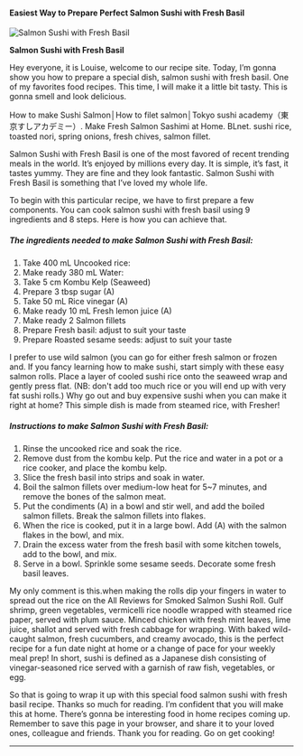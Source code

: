             

#### Easiest Way to Prepare Perfect Salmon Sushi with Fresh Basil

![Salmon Sushi with Fresh Basil](https://img-global.cpcdn.com/recipes/ec905d125e3b4ab2/751x532cq70/salmon-sushi-with-fresh-basil-recipe-main-photo.jpg)

**Salmon Sushi with Fresh Basil**

Hey everyone, it is Louise, welcome to our recipe site. Today, I’m gonna show you how to prepare a special dish, salmon sushi with fresh basil. One of my favorites food recipes. This time, I will make it a little bit tasty. This is gonna smell and look delicious.

How to make Sushi Salmon│How to filet salmon│Tokyo sushi academy（東京すしアカデミー）. Make Fresh Salmon Sashimi at Home. BLnet. sushi rice, toasted nori, spring onions, fresh chives, salmon fillet.

Salmon Sushi with Fresh Basil is one of the most favored of recent trending meals in the world. It’s enjoyed by millions every day. It is simple, it’s fast, it tastes yummy. They are fine and they look fantastic. Salmon Sushi with Fresh Basil is something that I’ve loved my whole life.

To begin with this particular recipe, we have to first prepare a few components. You can cook salmon sushi with fresh basil using 9 ingredients and 8 steps. Here is how you can achieve that.

##### The ingredients needed to make Salmon Sushi with Fresh Basil:

1.  Take 400 mL Uncooked rice:
2.  Make ready 380 mL Water:
3.  Take 5 cm Kombu Kelp (Seaweed)
4.  Prepare 3 tbsp sugar (A)
5.  Take 50 mL Rice vinegar (A)
6.  Make ready 10 mL Fresh lemon juice (A)
7.  Make ready 2 Salmon fillets
8.  Prepare Fresh basil: adjust to suit your taste
9.  Prepare Roasted sesame seeds: adjust to suit your taste

I prefer to use wild salmon (you can go for either fresh salmon or frozen and. If you fancy learning how to make sushi, start simply with these easy salmon rolls. Place a layer of cooled sushi rice onto the seaweed wrap and gently press flat. (NB: don't add too much rice or you will end up with very fat sushi rolls.) Why go out and buy expensive sushi when you can make it right at home? This simple dish is made from steamed rice, with Fresher!

##### Instructions to make Salmon Sushi with Fresh Basil:

1.  Rinse the uncooked rice and soak the rice.
2.  Remove dust from the kombu kelp. Put the rice and water in a pot or a rice cooker, and place the kombu kelp.
3.  Slice the fresh basil into strips and soak in water.
4.  Boil the salmon fillets over medium-low heat for 5~7 minutes, and remove the bones of the salmon meat.
5.  Put the condiments (A) in a bowl and stir well, and add the boiled salmon fillets. Break the salmon fillets into flakes.
6.  When the rice is cooked, put it in a large bowl. Add (A) with the salmon flakes in the bowl, and mix.
7.  Drain the excess water from the fresh basil with some kitchen towels, add to the bowl, and mix.
8.  Serve in a bowl. Sprinkle some sesame seeds. Decorate some fresh basil leaves.

My only comment is this.when making the rolls dip your fingers in water to spread out the rice on the All Reviews for Smoked Salmon Sushi Roll. Gulf shrimp, green vegetables, vermicelli rice noodle wrapped with steamed rice paper, served with plum sauce. Minced chicken with fresh mint leaves, lime juice, shallot and served with fresh cabbage for wrapping. With baked wild-caught salmon, fresh cucumbers, and creamy avocado, this is the perfect recipe for a fun date night at home or a change of pace for your weekly meal prep! In short, sushi is defined as a Japanese dish consisting of vinegar-seasoned rice served with a garnish of raw fish, vegetables, or egg.

So that is going to wrap it up with this special food salmon sushi with fresh basil recipe. Thanks so much for reading. I’m confident that you will make this at home. There’s gonna be interesting food in home recipes coming up. Remember to save this page in your browser, and share it to your loved ones, colleague and friends. Thank you for reading. Go on get cooking!

* * *